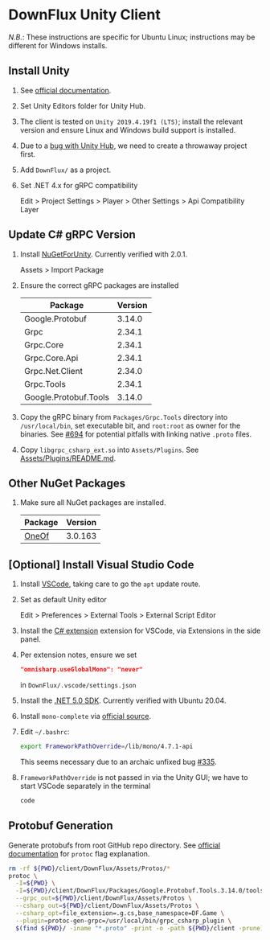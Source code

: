 # DownFlux Unity Client

*N.B.*: These instructions are specific for Ubuntu Linux; instructions may be
different for Windows installs.

## Install Unity

1. See [official documentation](https://unity3d.com/get-unity/download).

1. Set Unity Editors folder for Unity Hub.

1. The client is tested on `Unity 2019.4.19f1 (LTS)`; install the relevant
   version and ensure Linux and Windows build support is installed.

1. Due to a
   [bug with Unity Hub](https://forum.unity.com/threads/no-editor-installed.893605),
   we need to create a throwaway project first.

1. Add `DownFlux/` as a project.

1. Set .NET 4.x for gRPC compatibility

   Edit > Project Settings > Player > Other Settings > Api Compatibility Layer

## Update C# gRPC Version

1. Install [NuGetForUnity](https://github.com/GlitchEnzo/NuGetForUnity).
   Currently verified with 2.0.1.

   Assets > Import Package

1. Ensure the correct gRPC packages are installed

   | Package               | Version |
   | --------------------- | ------- |
   | Google.Protobuf       | 3.14.0  |
   | Grpc                  | 2.34.1  |
   | Grpc.Core             | 2.34.1  |
   | Grpc.Core.Api         | 2.34.1  |
   | Grpc.Net.Client       | 2.34.0  |
   | Grpc.Tools            | 2.34.1  |
   | Google.Protobuf.Tools | 3.14.0  |

1. Copy the gRPC binary from `Packages/Grpc.Tools` directory into `/usr/local/bin`,
   set executable bit, and `root:root` as owner for the binaries. See
   [#694](https://github.com/golang/protobuf/issues/694) for potential
   pitfalls with linking native `.proto` files.

1. Copy `libgrpc_csharp_ext.so` into `Assets/Plugins`. See
   [Assets/Plugins/README.md](Assets/Plugins/README.md).

## Other NuGet Packages

1. Make sure all NuGet packages are installed.

   | Package                                       | Version |
   | --------------------------------------------- | ------- |
   | [OneOf](https://github.com/mcintyre321/OneOf) | 3.0.163 |

## [Optional] Install Visual Studio Code

1. Install [VSCode](https://code.visualstudio.com/docs/setup/linux), taking
   care to go the `apt` update route.

1. Set as default Unity editor

   Edit > Preferences > External Tools > External Script Editor

1. Install the
   [C# extension](https://marketplace.visualstudio.com/items?itemName=ms-dotnettools.csharp)
   extension for VSCode, via Extensions in the side panel.

1. Per extension notes, ensure we set

   ```json
   "omnisharp.useGlobalMono": "never"
   ```

   in `DownFlux/.vscode/settings.json`

1. Install the
   [.NET 5.0 SDK](https://docs.microsoft.com/en-us/dotnet/core/install/linux).
   Currently verified with Ubuntu 20.04.

1. Install `mono-complete` via
   [official source](https://www.mono-project.com/download/stable/#download-lin).

1. Edit `~/.bashrc`:

   ```bash
   export FrameworkPathOverride=/lib/mono/4.7.1-api
   ```

   This seems necessary due to an archaic unfixed bug
   [#335](https://github.com/dotnet/sdk/issues/335).

1. `FrameworkPathOverride` is not passed in via the Unity GUI; we have to
   start VSCode separately in the terminal

   ```bash
   code
   ```

## Protobuf Generation

Generate protobufs from root GitHub repo directory. See
[official documentation](https://developers.google.com/protocol-buffers/docs/reference/csharp-generated#compiler_options)
for `protoc` flag explanation.

```bash
rm -rf ${PWD}/client/DownFlux/Assets/Protos/*
protoc \
  -I=${PWD} \
  -I=${PWD}/client/DownFlux/Packages/Google.Protobuf.Tools.3.14.0/tools/ \
  --grpc_out=${PWD}/client/DownFlux/Assets/Protos \
  --csharp_out=${PWD}/client/DownFlux/Assets/Protos \
  --csharp_opt=file_extension=.g.cs,base_namespace=DF.Game \
  --plugin=protoc-gen-grpc=/usr/local/bin/grpc_csharp_plugin \
  $(find ${PWD}/ -iname "*.proto" -print -o -path ${PWD}/client -prune)
```
